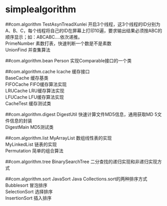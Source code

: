 # simplealgorithm##com.algorithm TestAsynTreadXunlei 开启3个线程，这3个线程的ID分别为A、B、C，每个线程将自己的ID在屏幕上打印10遍，要求输出结果必须按ABC的顺序显示；如：ABCABC….依次递推。<br>PrimeNumber 素数打表，快速判断一个数是不是素数<br>UnionFind   并查集算法<br>##com.algorithm.beanPerson 实现Comparable接口的一个类<br>##com.algorithm.cacheIcache 缓存接口<br>BaseCache 缓存基类<br>FIFOCache FIFO缓存算法实现<br>LRUCache LRU缓存算法实现<br>LFUCache LFU缓存算法实现<br>CacheTest 缓存测试类<br>##com.algorithm.digestDigestUtil 快速计算文件MD5信息，通用获取MD 5文件信息的封装<br>DigestMain MD5测试类<br>##com.algorithm.list MyArrayList 数组线性表的实现<br>MyLinkedList 链表的实现<br>Permutation 简单的组合算法<br>##com.algorithm.treeBinarySearchTree 二分查找的递归实现和非递归实现方式<br>##com.algorithm.sortJavaSort Java Collections.sort的两种排序方式<br>Bubblesort 冒泡排序<br>SelectionSort 选择排序<br>InsertionSort 插入排序<br>